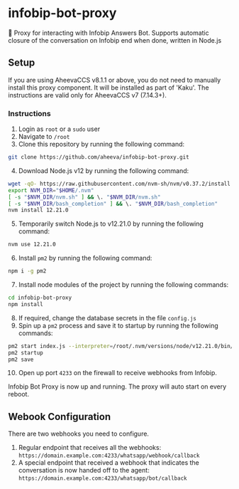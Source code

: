 # infobip-bot-proxy
🤖 Proxy for interacting with Infobip Answers Bot. Supports automatic closure of the conversation on Infobip end when done, written in Node.js

## Setup

If you are using AheevaCCS v8.1.1 or above, you do not need to manually install this proxy component. It will be installed as part of 'Kaku'. The instructions are valid only for AheevaCCS v7 (7.14.3+).

### Instructions
1. Login as `root` or a `sudo` user
2. Navigate to `/root`
3. Clone this repository by running the following command:
```bash
git clone https://github.com/aheeva/infobip-bot-proxy.git
```
4. Download Node.js v12 by running the following command:
```bash
wget -qO- https://raw.githubusercontent.com/nvm-sh/nvm/v0.37.2/install.sh | bash
export NVM_DIR="$HOME/.nvm"
[ -s "$NVM_DIR/nvm.sh" ] && \. "$NVM_DIR/nvm.sh"
[ -s "$NVM_DIR/bash_completion" ] && \. "$NVM_DIR/bash_completion"
nvm install 12.21.0
```
5. Temporarily switch Node.js to v12.21.0 by running the following command:
```bash
nvm use 12.21.0
```
6. Install `pm2` by running the following command:
```bash
npm i -g pm2
```
7. Install node modules of the project by running the following commands:
```bash
cd infobip-bot-proxy
npm install
```
8. If required, change the database secrets in the file `config.js`
9. Spin up a `pm2` process and save it to startup by running the following commands:
```bash
pm2 start index.js --interpreter=/root/.nvm/versions/node/v12.21.0/bin/node
pm2 startup
pm2 save
```
10. Open up port `4233` on the firewall to receive webhooks from Infobip.

Infobip Bot Proxy is now up and running. The proxy will auto start on every reboot.

## Webook Configuration

There are two webhooks you need to configure.
1. Regular endpoint that receives all the webhooks: `https://domain.example.com:4233/whatsapp/webhook/callback`
2. A special endpoint that received a webhook that indicates the conversation is now handed off to the agent: `https://domain.example.com:4233/whatsapp/bot/callback`
